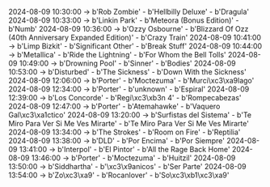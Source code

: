 2024-08-09 10:30:00 -> b'Rob Zombie' - b'Hellbilly Deluxe' - b'Dragula'
2024-08-09 10:33:00 -> b'Linkin Park' - b'Meteora (Bonus Edition)' - b'Numb'
2024-08-09 10:36:00 -> b'Ozzy Osbourne' - b'Blizzard Of Ozz (40th Anniversary Expanded Edition)' - b'Crazy Train'
2024-08-09 10:41:00 -> b'Limp Bizkit' - b'Significant Other' - b'Break Stuff'
2024-08-09 10:44:00 -> b'Metallica' - b'Ride the Lightning' - b'For Whom the Bell Tolls'
2024-08-09 10:49:00 -> b'Drowning Pool' - b'Sinner' - b'Bodies'
2024-08-09 10:53:00 -> b'Disturbed' - b'The Sickness' - b'Down With the Sickness'
2024-08-09 12:06:00 -> b'Porter' - b'Moctezuma' - b'Murci\xc3\xa9lago'
2024-08-09 12:34:00 -> b'Porter' - b'unknown' - b'Espiral'
2024-08-09 12:39:00 -> b'Los Concorde' - b'Regi\xc3\xb3n 4' - b'Rompecabezas'
2024-08-09 12:47:00 -> b'Porter' - b'Atemahawke' - b'Vaquero Gal\xc3\xa1ctico'
2024-08-09 13:20:00 -> b'Surfistas del Sistema' - b'Te Miro Para Ver Si Me Ves Mirarte' - b'Te Miro Para Ver Si Me Ves Mirarte'
2024-08-09 13:34:00 -> b'The Strokes' - b'Room on Fire' - b'Reptilia'
2024-08-09 13:38:00 -> b'DLD' - b'Por Encima' - b'Por Siempre'
2024-08-09 13:41:00 -> b'Interpol' - b'El Pintor' - b'All the Rage Back Home'
2024-08-09 13:46:00 -> b'Porter' - b'Moctezuma' - b'Huitzil'
2024-08-09 13:50:00 -> b'Siddhartha' - b'\xc3\x9anicos' - b'Ser Parte'
2024-08-09 13:54:00 -> b'Zo\xc3\xa9' - b'Rocanlover' - b'So\xc3\xb1\xc3\xa9'
